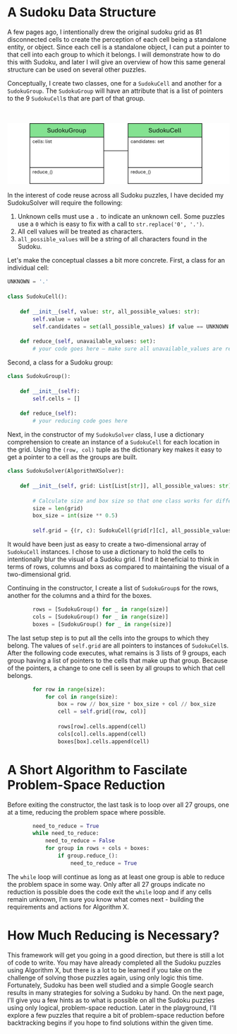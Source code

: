 # A Sudoku Data Structure

A few pages ago, I intentionally drew the original sudoku grid as 81 disconnected cells to create the perception of each cell being a standalone entity, or object. Since each cell is a standalone object, I can put a pointer to that cell into each group to which it belongs. I will demonstrate how to do this with Sudoku, and later I will give an overview of how this same general structure can be used on several other puzzles.

Conceptually, I create two classes, one for a `SudokuCell` and another for a `SudokuGroup`. The `SudokuGroup` will have an attribute that is a list of pointers to the 9 `SudokuCell`s that are part of that group.

<BR><BR>
![Sudoku Data Structure](SudokuDataStructure.png)
<BR>

In the interest of code reuse across all Sudoku puzzles, I have decided my SudokuSolver will require the following:

1. Unknown cells must use a `.` to indicate an unknown cell. Some puzzles use a `0` which is easy to fix with a call to `str.replace('0', '.')`.
2. All cell values will be treated as characters.
3. `all_possible_values` will be a string of all characters found in the Sudoku.

Let's make the conceptual classes a bit more concrete. First, a class for an individual cell:

```python
UNKNOWN = '.'

class SudokuCell():

    def __init__(self, value: str, all_possible_values: str):
        self.value = value
        self.candidates = set(all_possible_values) if value == UNKNOWN else {value}

    def reduce_(self, unavailable_values: set):
        # your code goes here – make sure all unavailable_values are removed from the candidates
```

Second, a class for a Sudoku group:

```python
class SudokuGroup():

    def __init__(self):
        self.cells = []

    def reduce_(self):
        # your reducing code goes here
```

Next, in the constructor of my `SudokuSolver` class, I use a dictionary comprehension to create an instance of a `SudokuCell` for each location in the grid. Using the `(row, col)` tuple as the dictionary key makes it easy to get a pointer to a cell as the groups are built.

```python
class SudokuSolver(AlgorithmXSolver):

    def __init__(self, grid: List[List[str]], all_possible_values: str):

        # Calculate size and box size so that one class works for different size Sudokus.
        size = len(grid)
        box_size = int(size ** 0.5)

        self.grid = {(r, c): SudokuCell(grid[r][c], all_possible_values) for r in range(size) for c in range(size)}

```

It would have been just as easy to create a two-dimensional array of `SudokuCell` instances. I chose to use a dictionary to hold the cells to intentionally blur the visual of a Sudoku grid. I find it beneficial to think in terms of rows, columns and boxs as compared to maintaining the visual of a two-dimensional grid.

Continuing in the constructor, I create a list of `SudokuGroup`s for the rows, another for the columns and a third for the boxes.

```python
        rows = [SudokuGroup() for _ in range(size)]
        cols = [SudokuGroup() for _ in range(size)]
        boxes = [SudokuGroup() for _ in range(size)]
```

The last setup step is to put all the cells into the groups to which they belong. The values of `self.grid` are all pointers to instances of `SudokuCell`s. After the following code executes, what remains is 3 lists of 9 groups, each group having a list of pointers to the cells that make up that group. Because of the pointers, a change to one cell is seen by all groups to which that cell belongs.

```python
        for row in range(size):
            for col in range(size):
                box = row // box_size * box_size + col // box_size
                cell = self.grid[(row, col)]

                rows[row].cells.append(cell)
                cols[col].cells.append(cell)
                boxes[box].cells.append(cell)

```

# A Short Algorithm to Fascilate Problem-Space Reduction

Before exiting the constructor, the last task is to loop over all 27 groups, one at a time, reducing the problem space where possible.

```python
        need_to_reduce = True
        while need_to_reduce:
            need_to_reduce = False
            for group in rows + cols + boxes:
                if group.reduce_():
                    need_to_reduce = True
```

The `while` loop will continue as long as at least one group is able to reduce the problem space in some way. Only after all 27 groups indicate no reduction is possible does the code exit the `while` loop and if any cells remain unknown, I’m sure you know what comes next - building the requirements and actions for Algorithm X.

# How Much Reducing is Necessary?

This framework will get you going in a good direction, but there is still a lot of code to write. You may have already completed all the Sudoku puzzles using Algorithm X, but there is a lot to be learned if you take on the challenge of solving those puzzles again, using only logic this time. Fortunately, Sudoku has been well studied and a simple Google search results in many strategies for solving a Sudoku by hand. On the next page, I'll give you a few hints as to what is possible on all the Sudoku puzzles using only logical, problem-space reduction. Later in the playground, I'll explore a few puzzles that require a bit of problem-space reduction before backtracking begins if you hope to find solutions within the given time.
